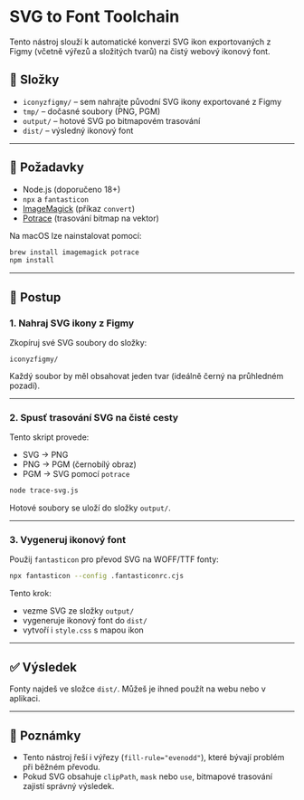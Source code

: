 # SVG to Font Toolchain

Tento nástroj slouží k automatické konverzi SVG ikon exportovaných z Figmy (včetně výřezů a složitých tvarů) na čistý webový ikonový font.

## 🔧 Složky

- `iconyzfigmy/` – sem nahrajte původní SVG ikony exportované z Figmy
- `tmp/` – dočasné soubory (PNG, PGM)
- `output/` – hotové SVG po bitmapovém trasování
- `dist/` – výsledný ikonový font

---

## 🧰 Požadavky

- Node.js (doporučeno 18+)
- `npx` a `fantasticon`
- [ImageMagick](https://imagemagick.org/) (příkaz `convert`)
- [Potrace](http://potrace.sourceforge.net/) (trasování bitmap na vektor)

Na macOS lze nainstalovat pomocí:

```bash
brew install imagemagick potrace
npm install
```

---

## 🚀 Postup

### 1. Nahraj SVG ikony z Figmy

Zkopíruj své SVG soubory do složky:

```
iconyzfigmy/
```

Každý soubor by měl obsahovat jeden tvar (ideálně černý na průhledném pozadí).

---

### 2. Spusť trasování SVG na čisté cesty

Tento skript provede:

- SVG → PNG
- PNG → PGM (černobílý obraz)
- PGM → SVG pomocí `potrace`

```bash
node trace-svg.js
```

Hotové soubory se uloží do složky `output/`.

---

### 3. Vygeneruj ikonový font

Použij `fantasticon` pro převod SVG na WOFF/TTF fonty:

```bash
npx fantasticon --config .fantasticonrc.cjs
```

Tento krok:

- vezme SVG ze složky `output/`
- vygeneruje ikonový font do `dist/`
- vytvoří i `style.css` s mapou ikon

---

## ✅ Výsledek

Fonty najdeš ve složce `dist/`. Můžeš je ihned použít na webu nebo v aplikaci.

---

## 📝 Poznámky

- Tento nástroj řeší i výřezy (`fill-rule="evenodd"`), které bývají problém při běžném převodu.
- Pokud SVG obsahuje `clipPath`, `mask` nebo `use`, bitmapové trasování zajistí správný výsledek.
